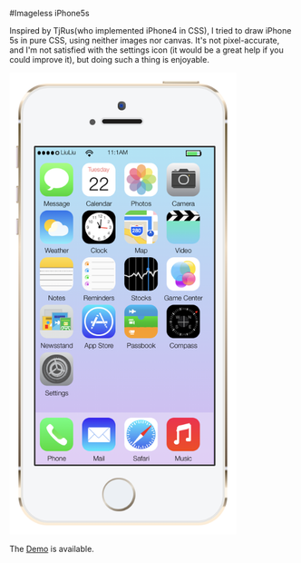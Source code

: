 #Imageless iPhone5s

Inspired by TjRus(who implemented iPhone4 in CSS), I tried to draw iPhone 5s in pure CSS, using neither images nor canvas. It's not pixel-accurate, and I'm not satisfied with the settings icon (it would be a great help if you could improve it), but doing such a thing is enjoyable.

[<img src="https://github.com/liuliu-dev/iphone/blob/master/iPhone%205s.png " width="400">](http://liuliu-dev.github.io/iphone/)

The [Demo](http://liuliu-dev.github.io/iphone/) is available.
